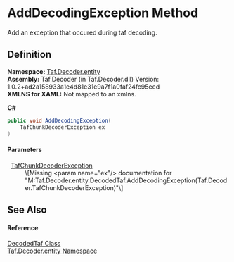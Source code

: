 # AddDecodingException Method


Add an exception that occured during taf decoding.



## Definition
**Namespace:** <a href="N_Taf_Decoder_entity.md">Taf.Decoder.entity</a>  
**Assembly:** Taf.Decoder (in Taf.Decoder.dll) Version: 1.0.2+ad2a158933a1e4d81e31e9a7f1a0faf24fc95eed  
**XMLNS for XAML:** Not mapped to an xmlns.

**C#**
``` C#
public void AddDecodingException(
	TafChunkDecoderException ex
)
```



#### Parameters
<dl><dt>  <a href="T_Taf_Decoder_TafChunkDecoderException.md">TafChunkDecoderException</a></dt><dd>\[Missing &lt;param name="ex"/&gt; documentation for "M:Taf.Decoder.entity.DecodedTaf.AddDecodingException(Taf.Decoder.TafChunkDecoderException)"\]</dd></dl>

## See Also


#### Reference
<a href="T_Taf_Decoder_entity_DecodedTaf.md">DecodedTaf Class</a>  
<a href="N_Taf_Decoder_entity.md">Taf.Decoder.entity Namespace</a>  
